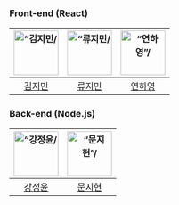 ### Front-end (React)
| <img src="https://avatars.githubusercontent.com/u/67947887?v=4" width=80px alt=“김지민/>  | <img src="https://avatars.githubusercontent.com/u/121474189?v=4" width=80px alt=“류지민/>  |  <img src="https://avatars.githubusercontent.com/u/103192902?v=4" width=80px alt=“연하영”/>  | 
| :-----: | :-----: | :-----: |
| [김지민](https://github.com/JMK1007) | [류지민](https://github.com/JIMIN1020)  |  [연하영](https://github.com/0520hy) |

### Back-end (Node.js)
| <img src="https://avatars.githubusercontent.com/u/124678039?v=4" width=80px alt=“강정윤/>  | <img src="https://avatars.githubusercontent.com/u/106590527?v=4" width=80px alt=“문지현”/>  | 
| :-----: | :-----: |
| [강정윤](https://github.com/kkang0) | [문지현](https://github.com/mggw)  | 
